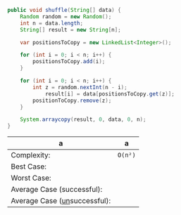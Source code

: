 ```java
public void shuffle(String[] data) {
    Random random = new Random();
    int n = data.length;
    String[] result = new String[n];

    var positionsToCopy = new LinkedList<Integer>();

    for (int i = 0; i < n; i++) {
        positionsToCopy.add(i);
    }

    for (int i = 0; i < n; i++) {
        int z = random.nextInt(n - i);
	        result[i] = data[positionsToCopy.get(z)];
        positionToCopy.remove(z);
    }

    System.arraycopy(result, 0, data, 0, n);
}
```

a | a
-- | :--:
Complexity: | `O(n²)`
Best Case: | 
Worst Case: | 
Average Case (successful): | 
Average Case (<ins>un</ins>successful): | 

